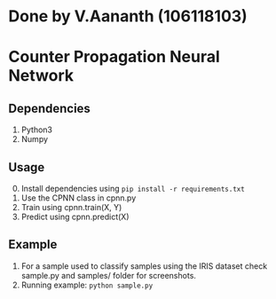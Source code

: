 # Done by V.Aananth (106118103)

# Counter Propagation Neural Network

## Dependencies
1. Python3
2. Numpy

## Usage
0. Install dependencies using ```pip install -r requirements.txt```
1. Use the CPNN class in cpnn.py
3. Train using cpnn.train(X, Y)
4. Predict using cpnn.predict(X)

## Example
1. For a sample used to classify samples using the IRIS dataset check sample.py and samples/ folder for screenshots.
2. Running example: ```python sample.py```
